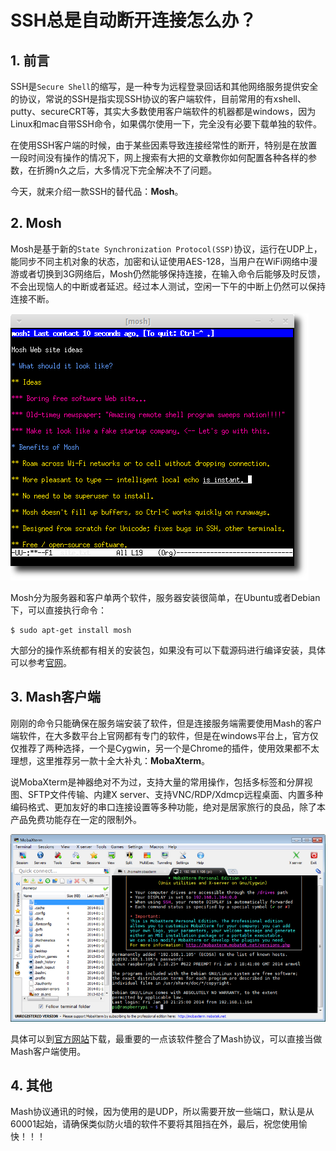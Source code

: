 # SSH总是自动断开连接怎么办？

## 1. 前言

SSH是`Secure Shell`的缩写，是一种专为远程登录回话和其他网络服务提供安全的协议，常说的SSH是指实现SSH协议的客户端软件，目前常用的有xshell、putty、secureCRT等，其实大多数使用客户端软件的机器都是windows，因为Linux和mac自带SSH命令，如果偶尔使用一下，完全没有必要下载单独的软件。

在使用SSH客户端的时候，由于某些因素导致连接经常性的断开，特别是在放置一段时间没有操作的情况下，网上搜索有大把的文章教你如何配置各种各样的参数，在折腾n久之后，大多情况下完全解决不了问题。

今天，就来介绍一款SSH的替代品：**Mosh**。

## 2. Mosh

Mosh是基于新的`State Synchronization Protocol(SSP)`协议，运行在UDP上，能同步不同主机对象的状态，加密和认证使用AES-128，当用户在WiFi网络中漫游或者切换到3G网络后，Mosh仍然能够保持连接，在输入命令后能够及时反馈，不会出现恼人的中断或者延迟。经过本人测试，空闲一下午的中断上仍然可以保持连接不断。

![Mosh](./images/mosh.png)

Mosh分为服务器和客户单两个软件，服务器安装很简单，在Ubuntu或者Debian下，可以直接执行命令：

```
$ sudo apt-get install mosh
```

大部分的操作系统都有相关的安装包，如果没有可以下载源码进行编译安装，具体可以参考[官网](https://mosh.org/)。

## 3. Mash客户端

刚刚的命令只能确保在服务端安装了软件，但是连接服务端需要使用Mash的客户端软件，在大多数平台上官网都有专门的软件，但是在windows平台上，官方仅仅推荐了两种选择，一个是Cygwin，另一个是Chrome的插件，使用效果都不太理想，这里推荐另一款十全大补丸：**MobaXterm**。

说MobaXterm是神器绝对不为过，支持大量的常用操作，包括多标签和分屏视图、SFTP文件传输、内建X server、支持VNC/RDP/Xdmcp远程桌面、内置多种编码格式、更加友好的串口连接设置等多种功能，绝对是居家旅行的良品，除了本产品免费功能存在一定的限制外。

![mobaxterm](./images/mobaxterm.png)

具体可以到[官方网站](http://mobaxterm.mobatek.net/)下载，最重要的一点该软件整合了Mash协议，可以直接当做Mash客户端使用。

## 4. 其他

Mash协议通讯的时候，因为使用的是UDP，所以需要开放一些端口，默认是从60001起始，请确保类似防火墙的软件不要将其阻挡在外，最后，祝您使用愉快！！！